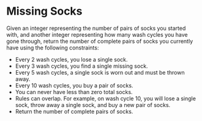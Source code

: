 # Missing Socks

Given an integer representing the number of pairs of socks you started with, and another integer representing how many wash cycles you have gone through, return the number of complete pairs of socks you currently have using the following constraints:

- Every 2 wash cycles, you lose a single sock.
- Every 3 wash cycles, you find a single missing sock.
- Every 5 wash cycles, a single sock is worn out and must be thrown away.
- Every 10 wash cycles, you buy a pair of socks.
- You can never have less than zero total socks.
- Rules can overlap. For example, on wash cycle 10, you will lose a single sock, throw away a single sock, and buy a new pair of socks.
- Return the number of complete pairs of socks.